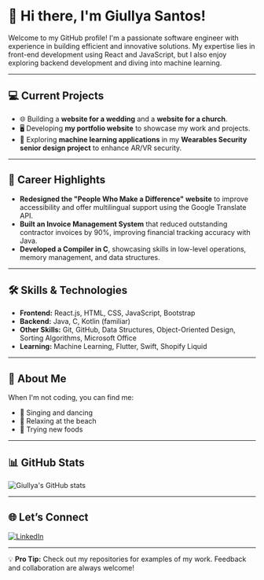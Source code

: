 # 👋 Hi there, I'm Giullya Santos!  

Welcome to my GitHub profile! I'm a passionate software engineer with experience in building efficient and innovative solutions. My expertise lies in front-end development using React and JavaScript, but I also enjoy exploring backend development and diving into machine learning.  

---

## 💻 Current Projects  
- 🌐 Building a **website for a wedding** and a **website for a church**.  
- 🖥️ Developing **my portfolio website** to showcase my work and projects.  
- 🤖 Exploring **machine learning applications** in my **Wearables Security senior design project** to enhance AR/VR security.  

---

## 🎯 Career Highlights  
- **Redesigned the "People Who Make a Difference" website** to improve accessibility and offer multilingual support using the Google Translate API.  
- **Built an Invoice Management System** that reduced outstanding contractor invoices by 90%, improving financial tracking accuracy with Java.  
- **Developed a Compiler in C**, showcasing skills in low-level operations, memory management, and data structures.

---

## 🛠️ Skills & Technologies  
- **Frontend:** React.js, HTML, CSS, JavaScript, Bootstrap  
- **Backend:** Java, C, Kotlin (familiar)  
- **Other Skills:** Git, GitHub, Data Structures, Object-Oriented Design, Sorting Algorithms, Microsoft Office  
- **Learning:** Machine Learning, Flutter, Swift, Shopify Liquid  

---

## 🌟 About Me  
When I'm not coding, you can find me:  
- 🎤 Singing and dancing  
- 🌊 Relaxing at the beach  
- 🍴 Trying new foods  

---

## 📊 GitHub Stats  
![Giullya's GitHub stats](https://github-readme-stats.vercel.app/api?username=giullya&show_icons=true&theme=default)  

---

## 🌐 Let’s Connect  
[![LinkedIn](https://img.shields.io/badge/LinkedIn-Connect-blue)](https://www.linkedin.com/in/giullya)  

---

💡 **Pro Tip:** Check out my repositories for examples of my work. Feedback and collaboration are always welcome!
